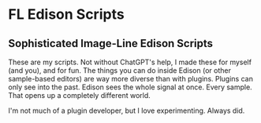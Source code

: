 # FL Edison Scripts
## Sophisticated Image-Line Edison Scripts
These are my scripts. Not without ChatGPT's help, I made these for myself (and you), and for fun. The things you can do inside Edison (or other sample-based editors) are way more diverse than with plugins. Plugins can only see into the past. Edison sees the whole signal at once. Every sample. That opens up a completely different world.

I'm not much of a plugin developer, but I love experimenting. Always did.
